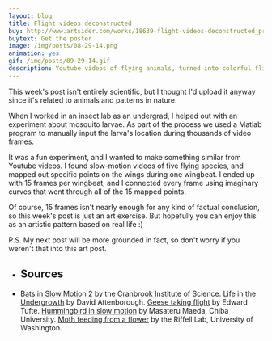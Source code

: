 ```yaml
---
layout: blog
title: Flight videos deconstructed
buy: http://www.artsider.com/works/18639-flight-videos-deconstructed_prints
buytext: Get the poster
image: /img/posts/08-29-14.png
animation: yes
gif: /img/posts/09-29-14.gif
description: Youtube videos of flying animals, turned into colorful flight patterns. 
---
```


This week's post isn't entirely scientific, but I thought I'd upload it anyway since it's related to animals and patterns in nature. 

When I worked in an insect lab as an undergrad, I helped out with an experiment about mosquito larvae. As part of the process we used a Matlab program to manually input the larva's location during thousands of video frames. 

It was a fun experiment, and I wanted to make something similar from Youtube videos. I found slow-motion videos of five flying species, and mapped out specific points on the wings during one wingbeat. I ended up with 15 frames per wingbeat, and I connected every frame using imaginary curves that went through all of the 15 mapped points. 

Of course, 15 frames isn't nearly enough for any kind of factual conclusion, so this week's post is just an art exercise. But hopefully you can enjoy this as an artistic pattern based on real life :)

P.S. My next post will be more grounded in fact, so don't worry if you weren't that into this art post.

<ul class="sources"> 
<li> <h2> Sources </h2></li>
<li>  <a href="https://www.youtube.com/watch?v=YTKNZDjSaXQ" target="_blank">Bats in Slow Motion 2</a> by the Cranbrook Institute of Science. <a href="https://www.youtube.com/watch?v=Q-7k2HNJpXA" target="_blank">Life in the Undergrowth</a> by David Attenborough. <a href="https://www.youtube.com/watch?feature=player_embedded&v=GEP-KgJkYnw" target="_blank">Geese taking flight</a> by Edward Tufte. <a href="http://www.bbc.com/news/science-environment-23143675" target="_blank">Hummingbird in slow motion</a> by Masateru Maeda, Chiba University. <a href="https://www.youtube.com/watch?v=b2Z0jz7YyOE" target="_blank">Moth feeding from a flower</a> by the Riffell Lab, University of Washington. 
</li>
</ul>

